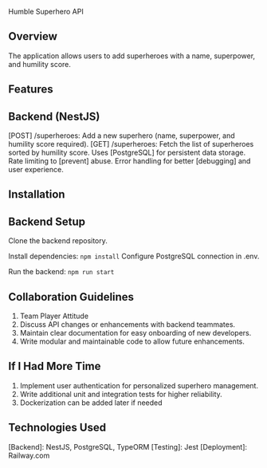 Humble Superhero API

## Overview

The application allows users to add superheroes with a name, superpower, and humility score.

## Features

## Backend (NestJS)
[POST] /superheroes: Add a new superhero (name, superpower, and humility score required).
[GET] /superheroes: Fetch the list of superheroes sorted by humility score.
Uses [PostgreSQL] for persistent data storage.
Rate limiting to [prevent] abuse.
Error handling for better [debugging] and user experience.

## Installation

## Backend Setup
Clone the backend repository.

Install dependencies:
`npm install`
Configure PostgreSQL connection in .env.

Run the backend:
`npm run start`

## Collaboration Guidelines
1. Team Player Attitude
2. Discuss API changes or enhancements with backend teammates.
3. Maintain clear documentation for easy onboarding of new developers.
4. Write modular and maintainable code to allow future enhancements.

## If I Had More Time
1. Implement user authentication for personalized superhero management.
2. Write additional unit and integration tests for higher reliability.
3. Dockerization can be added later if needed

## Technologies Used
[Backend]: NestJS, PostgreSQL, TypeORM
[Testing]: Jest
[Deployment]: Railway.com
